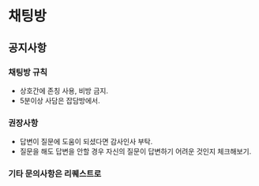 # 채팅방

## 공지사항


### 채팅방 규칙

- 상호간에 존칭 사용, 비방 금지.
- 5분이상 사담은 잡담방에서.

### 권장사항

- 답변이 질문에 도움이 되셨다면 감사인사 부탁.
- 질문을 해도 답변을 안할 경우 자신의 질문이 답변하기 어려운 것인지 체크해보기.


### 기타 문의사항은 리퀘스트로
<!--stackedit_data:
eyJoaXN0b3J5IjpbLTc1MjE3NTA3NCw1Mjg2OTMxMDksNzMyNz
gxMTMyXX0=
-->